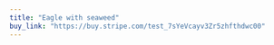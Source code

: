 ```yaml
---
title: "Eagle with seaweed"
buy_link: "https://buy.stripe.com/test_7sYeVcayv3Zr5zhfthdwc00"
---
```

